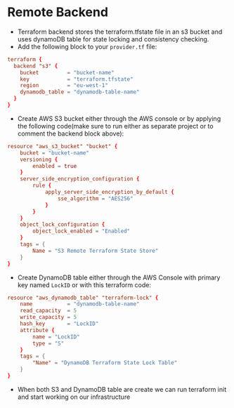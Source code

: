 # Remote Backend
- Terraform backend stores the terraform.tfstate file in an s3 bucket and uses dynamoDB table for state locking and consistency checking.
- Add the following block to your `provider.tf` file:
```conf
terraform {
  backend "s3" {
    bucket         = "bucket-name"
    key            = "terraform.tfstate"
    region         = "eu-west-1"
    dynamodb_table = "dynamodb-table-name"
  }
}
```
- Create AWS S3 bucket either through the AWS console or by applying the following code(make sure to run either as separate project or to comment the backend block above):
```conf
resource "aws_s3_bucket" "bucket" {
    bucket = "bucket-name"
    versioning {
        enabled = true
    }
    server_side_encryption_configuration {
        rule {
            apply_server_side_encryption_by_default {
                sse_algorithm = "AES256"
            }
        }
    }
    object_lock_configuration {
        object_lock_enabled = "Enabled"
    }
    tags = {
        Name = "S3 Remote Terraform State Store"
    }
}
```
- Create DynamoDB table either through the AWS Console with primary key named `LockID` or with this terraform code:
```conf
resource "aws_dynamodb_table" "terraform-lock" {
    name           = "dynamodb-table-name"
    read_capacity  = 5
    write_capacity = 5
    hash_key       = "LockID"
    attribute {
        name = "LockID"
        type = "S"
    }
    tags = {
        "Name" = "DynamoDB Terraform State Lock Table"
    }
}
```
- When both S3 and DynamoDB table are create we can run terraform init and start working on our infrastructure